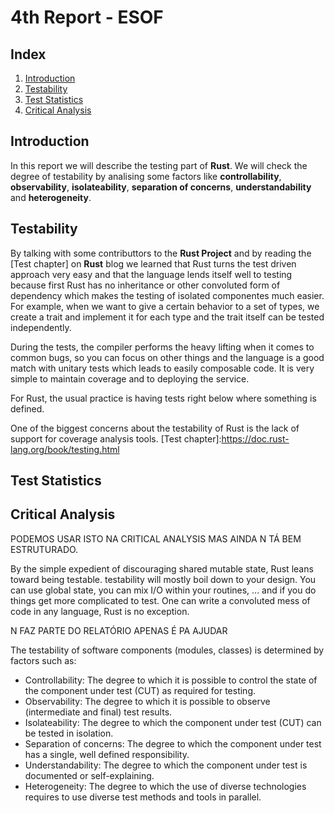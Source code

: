 # 4th Report - ESOF

## Index

1. [Introduction](#introduction)
2. [Testability](#testability)
3. [Test Statistics](#test-statistics)
4. [Critical Analysis](#critical-analysis)



## Introduction
In this report we will describe the testing part of **Rust**. We will check the degree of testability by analising some factors like  **controllability**, **observability**, **isolateability**, **separation of concerns**, **understandability** and **heterogeneity**. 

## Testability 

By talking with some contributtors to the **Rust Project** and by reading the [Test chapter] on **Rust** blog we learned that Rust turns the test driven approach very easy and that the language lends itself well to testing because first Rust has no inheritance or other convoluted form of dependency which makes the testing of isolated componentes much easier. For example, when we want to give a certain behavior to a set of types, we create a trait and implement it for each type and the trait itself can be tested independently. 

During the tests, the compiler performs the heavy lifting when it comes to common bugs, so you can focus on other things and the language is a good match with unitary tests which leads to easily composable code. It is very simple to maintain coverage and to deploying the service. 

For Rust, the usual practice is having tests right below where something is defined. 

One of the biggest concerns about the testability of Rust is the lack of support for coverage analysis tools. 
[Test chapter]:https://doc.rust-lang.org/book/testing.html


## Test Statistics

## Critical Analysis
PODEMOS USAR ISTO NA CRITICAL ANALYSIS MAS AINDA N TÁ BEM ESTRUTURADO.

By the simple expedient of discouraging shared mutable state, Rust leans toward being testable. testability will mostly boil down to your design. You can use global state, you can mix I/O within your routines, ... and if you do things get more complicated to test. One can write a convoluted mess of code in any language, Rust is no exception.

N FAZ PARTE DO RELATÓRIO APENAS É PA AJUDAR

The testability of software components (modules, classes) is determined by factors such as:
- Controllability: The degree to which it is possible to control the state of the component under test (CUT) as required for testing.
- Observability: The degree to which it is possible to observe (intermediate and final) test results.
- Isolateability: The degree to which the component under test (CUT) can be tested in isolation.
- Separation of concerns: The degree to which the component under test has a single, well defined responsibility.
- Understandability: The degree to which the component under test is documented or self-explaining.
- Heterogeneity: The degree to which the use of diverse technologies requires to use diverse test methods and tools in parallel.

